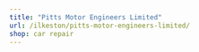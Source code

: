```yaml
---
title: "Pitts Motor Engineers Limited"
url: /ilkeston/pitts-motor-engineers-limited/
shop: car repair
---
```

